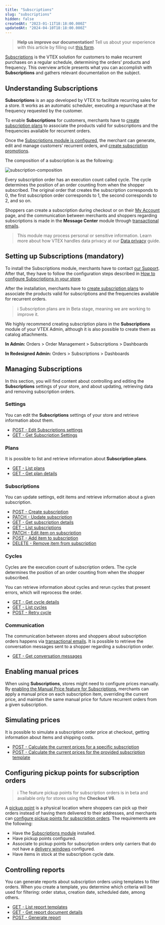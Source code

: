```yaml
---
title: "Subscriptions"
slug: "subscriptions"
hidden: false
createdAt: "2023-01-11T18:18:00.000Z"
updatedAt: "2024-04-10T18:18:00.000Z"
---
```


> **Help us improve our documentation!** Tell us about your experience with this article by filling out [this form](https://forms.gle/fQoELRA1yfKDqmAb8).

[Subscriptions](https://help.vtex.com/en/tutorial/how-subscriptions-work--frequentlyAskedQuestions_4453) is the VTEX solution for customers to make recurrent purchases on a regular schedule, determining the orders’ products and frequency. This overview article presents what you can accomplish with **Subscriptions** and gathers relevant documentation on the subject.

## Understanding Subscriptions

**Subscriptions** is an app developed by VTEX to facilitate recurring sales for a store. It works as an automatic scheduler, executing a repurchase at the frequency requested by the customer.

To enable **Subscriptions** for customers, merchants have to [create subscription plans](https://help.vtex.com/en/tutorial/creating-a-subscription-plan--1qGRoFczm98Wgt81f9mUqC) to associate the products valid for subscriptions and the frequencies available for recurrent orders.

Once the [Subscriptions module is configured](#setting-up-subscriptions-mandatory), the merchant can generate, edit and manage customers’ recurrent orders, and [create subscription promotions](https://help.vtex.com/tutorial/creating-a-subscription-promotion--3ROT13HYNeUIv0plDqgNed).

The composition of a subscription is as the following:

![subscription-composition](https://raw.githubusercontent.com/vtexdocs/dev-portal-content/main/docs/guides/Subscriptions/subscriptions-v3-migration-guide-2_51.PNG)

Every subscription order has an execution count called cycle. The cycle determines the position of an order counting from when the shopper subscribed. The original order that creates the subscription corresponds to 0, the first subscription order corresponds to 1, the second corresponds to 2, and so on.

Shoppers can create a subscription during checkout or on their [My Account](https://help.vtex.com/en/tutorial/how-my-account-works--2BQ3GiqhqGJTXsWVuio3Xh) page, and the communication between merchants and shoppers regarding subscriptions is made in the **Message Center** module through [transactional emails](https://help.vtex.com/en/tutorial/transactional-emails-for-subscription-orders--2NYHqHMRqZ43Cn6s84ZCB5).

> This module may process personal or sensitive information. Learn more about how VTEX handles data privacy at our [Data privacy](https://developers.vtex.com/docs/guides/data-privacy) guide.

## Setting up Subscriptions (mandatory)

To install the Subscriptions module, merchants have to contact [our Support](https://help.vtex.com/support). After that, they have to follow the configuration steps described in [How to configure Subscriptions in your store](https://help.vtex.com/en/tutorial/how-to-configure-subscriptions-in-your-store--1FA9dfE7vJqxBna9Nft5Sj).

After the installation, merchants have to [create subscription plans](https://help.vtex.com/en/tutorial/creating-a-subscription-plan--1qGRoFczm98Wgt81f9mUqC) to associate the products valid for subscriptions and the frequencies available for recurrent orders.

>ℹ️ Subscription plans are in Beta stage, meaning we are working to improve it.

We highly recommend creating subscription plans in the **Subscriptions** module of your VTEX Admin, although it is also possible to create them as catalog attachments.

**In Admin:** Orders > Order Management > Subscriptions > Dashboards

**In Redesigned Admin:** Orders > Subscriptions > Dashboards

## Managing Subscriptions

In this section, you will find content about controlling and editing the **Subscriptions** settings of your store, and about updating, retrieving data and removing subscription orders.

### Settings

You can edit the **Subscriptions** settings of your store and retrieve information about them.

* [POST - Edit Subscriptions settings](https://developers.vtex.com/docs/api-reference/subscriptions-api-v3#post-/api/rns/settings)
* [GET - Get Subscription Settings](https://developers.vtex.com/docs/api-reference/subscriptions-api-v3#get-/api/rns/settings)

### Plans

It is possible to list and retrieve information about **Subscription plans**.

* [GET - List plans](https://developers.vtex.com/docs/api-reference/subscriptions-api-v3#get-/api/rns/pvt/plans)
* [GET - Get plan details](https://developers.vtex.com/docs/api-reference/subscriptions-api-v3#get-/api/rns/pvt/plans/-id-)

### Subscriptions

You can update settings, edit items and retrieve information about a given subscription.

* [POST - Create subscription](https://developers.vtex.com/docs/api-reference/subscriptions-api-v3#post-/api/rns/pub/subscriptions)
* [PATCH - Update subscription](https://developers.vtex.com/docs/api-reference/subscriptions-api-v3#patch-/api/rns/pub/subscriptions/-id-)
* [GET - Get subscription details](https://developers.vtex.com/docs/api-reference/subscriptions-api-v3#get-/api/rns/pub/subscriptions/-id-)
* [GET - List subscriptions](https://developers.vtex.com/docs/api-reference/subscriptions-api-v3#get-/api/rns/pub/subscriptions)
* [PATCH - Edit item on subscription](https://developers.vtex.com/docs/api-reference/subscriptions-api-v3#patch-/api/rns/pub/subscriptions/-id-/items/-itemId-)
* [POST - Add item to subscription](https://developers.vtex.com/docs/api-reference/subscriptions-api-v3#post-/api/rns/pub/subscriptions/-id-/items)
* [DELETE - Remove item from subscription](https://developers.vtex.com/docs/api-reference/subscriptions-api-v3#delete-/api/rns/pub/subscriptions/-id-/items/-itemId-)

### Cycles

Cycles are the execution count of subscription orders. The cycle determines the position of an order counting from when the shopper subscribed.

You can retrieve information about cycles and rerun cycles that present errors, which will reprocess the order.

* [GET - Get cycle details](https://developers.vtex.com/docs/api-reference/subscriptions-api-v3#get-/api/rns/pub/cycles/-cycleId-)
* [GET - List cycles](https://developers.vtex.com/docs/api-reference/subscriptions-api-v3#get-/api/rns/pub/cycles)
* [POST - Retry cycle](https://developers.vtex.com/docs/api-reference/subscriptions-api-v3#post-/api/rns/pub/cycles/-cycleId-/retry)

### Communication

The communication between stores and shoppers about subscription orders happens via [transactional emails](https://help.vtex.com/en/tutorial/transactional-emails-for-subscription-orders--2NYHqHMRqZ43Cn6s84ZCB5). It is possible to retrieve the conversation messages sent to a shopper regarding a subscription order.

* [GET - Get conversation messages](https://developers.vtex.com/docs/api-reference/subscriptions-api-v3#get-/api/rns/pub/subscriptions/-subscriptionId-/conversation-message)

## Enabling manual prices

When using **Subscriptions**, stores might need to configure prices manually. By [enabling the Manual Price feature for Subscriptions](https://developers.vtex.com/docs/guides/enabling-manual-prices-for-subscriptions-v3#setting-a-manual-price-in-a-subscription-item), merchants can apply a manual price on each subscription item, overriding the current price, and maintain the same manual price for future recurrent orders from a given subscription.

## Simulating prices

It is possible to simulate a subscription order price at checkout, getting information about items and shipping costs.

* [POST - Calculate the current prices for a specific subscription](https://developers.vtex.com/docs/api-reference/subscriptions-api-v3#post-/api/rns/pub/subscriptions/-id-/simulate)
* [POST - Calculate the current prices for the provided subscription template](https://developers.vtex.com/docs/api-reference/subscriptions-api-v3#post-/api/rns/pub/subscriptions/simulate)

## Configuring pickup points for subscription orders

>ℹ️ The feature pickup points for subscription orders is in beta and available only for stores using the **Checkout V6**.

A [pickup point](https://help.vtex.com/en/tutorial/pickup-points--2fljn6wLjn8M4lJHA6HP3R) is a physical location where shoppers can pick up their orders instead of having them delivered to their addresses, and merchants can [configure pickup points for subscription orders](https://help.vtex.com/tutorial/pickup-points-for-subscription-orders-beta--csIqB6iBh4QNIFdEj0nVv). The requirements are the following:

* Have the [Subscriptions module](https://help.vtex.com/en/tutorial/how-to-configure-subscriptions-in-your-store--1FA9dfE7vJqxBna9Nft5Sj) installed.
* Have pickup points configured.
* Associate to pickup points for subscription orders only carriers that do not have a [delivery windows](https://help.vtex.com/pt/tutorial/scheduled-delivery--22g3HAVCGLFiU7xugShOBi) configured.
* Have items in stock at the subscription cycle date.

## Controlling reports

You can generate reports about subscription orders using templates to filter orders. When you create a template, you determine which criteria will be used for filtering: order status, creation date, scheduled date, among others.

* [GET - List report templates](https://developers.vtex.com/docs/api-reference/subscriptions-api-v3#get-/api/rns/pvt/reports)
* [GET - Get report document details](https://developers.vtex.com/docs/api-reference/subscriptions-api-v3#get-/api/rns/pvt/reports/-reportName-/documents/-documentId-)
* [POST - Generate report](https://developers.vtex.com/docs/api-reference/subscriptions-api-v3#post-/api/rns/pvt/reports/-reportName-/documents)
